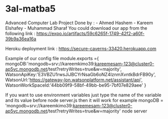 # 3al-matba5
Advanced Computer Lab Project
Done by : - Ahmed Hashem
          - Kareem Elshafey
          - Muhammad Sharaf
You could download our app from the following link :
        https://expo.io/artifacts/59c6265f-1749-42f2-a60f-39b9a36ea16a 
        
Heroku deployment link :
        https://secure-caverns-33420.herokuapp.com
        
Example of our config file 
    module.exports ={
        mongoDB:'mongodb+srv://kareemkimo39:kareemesam-123@cluster0-ap5yc.mongodb.net/test?retryWrites=true&w=majority',
        WatsonApiKey:'E3VBZU1rwsJiJBCYrNsaGb6oNZ4IznmXvntkBdrFB90y',
        WatsonUrl:'https://gateway-lon.watsonplatform.net/assistant/api',
        WatsonWorkSpaceId:'44bb09f9-58bf-49bb-be95-7bf07e829aee'
    }

If you want to use environment variables just type the name of the variable and its value before node server.js then it will work for example 
mongoDB = 'mongodb+srv://kareemkimo39:kareemesam-123@cluster0-ap5yc.mongodb.net/test?retryWrites=true&w=majority' node server
